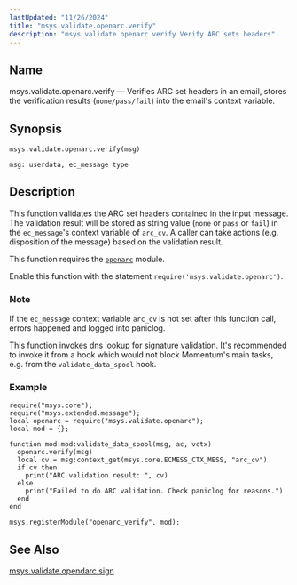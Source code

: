 ```yaml
---
lastUpdated: "11/26/2024"
title: "msys.validate.openarc.verify"
description: "msys validate openarc verify Verify ARC sets headers"
---
```


<a name="lua.ref.msys.validate.openarc.verify"></a>
## Name

msys.validate.openarc.verify — Verifies ARC set headers in an email, stores the verification results
(`none/pass/fail`) into the email's context variable.

## Synopsis

`msys.validate.openarc.verify(msg)`

`msg: userdata, ec_message type`<a name="idp19138336"></a>
## Description

This function validates the ARC set headers contained in the input message. The validation result
will be stored as string value (`none` or `pass` or `fail`) in the `ec_message`'s context variable
of `arc_cv`. A caller can take actions (e.g. disposition of the message) based on the validation
result.

This function requires the [`openarc`](/momentum/4/modules/openarc) module.

Enable this function with the statement `require('msys.validate.openarc')`.

### Note

If the `ec_message` context variable `arc_cv` is not set after this function call, errors happened
and logged into paniclog.

This function invokes dns lookup for signature validation. It's recommended to invoke it from a hook
which would not block Momentum's main tasks, e.g. from the `validate_data_spool` hook.

<a name="lua.ref.msys.validate.opendarc.verify.example"></a>
### Example


```
require("msys.core");
require("msys.extended.message");
local openarc = require("msys.validate.openarc");
local mod = {};

function mod:mod:validate_data_spool(msg, ac, vctx)
  openarc.verify(msg)
  local cv = msg:context_get(msys.core.ECMESS_CTX_MESS, "arc_cv")
  if cv then
    print("ARC validation result: ", cv)
  else
	print("Failed to do ARC validation. Check paniclog for reasons.")
  end
end

msys.registerModule("openarc_verify", mod);
```

## See Also

[msys.validate.opendarc.sign](/momentum/4/lua/ref-msys-validate-openarc-sign)
